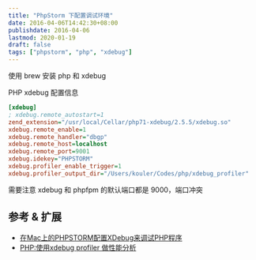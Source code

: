 ```yaml
---
title: "PhpStorm 下配置调试环境"
date: 2016-04-06T14:42:30+08:00
publishdate: 2016-04-06
lastmod: 2020-01-19
draft: false
tags: ["phpstorm", "php", "xdebug"]
---
```

使用 brew 安装 php 和 xdebug

PHP xdebug 配置信息

```ini
[xdebug]
; xdebug.remote_autostart=1
zend_extension="/usr/local/Cellar/php71-xdebug/2.5.5/xdebug.so"
xdebug.remote_enable=1
xdebug.remote_handler="dbgp"
xdebug.remote_host=localhost
xdebug.remote_port=9001
xdebug.idekey="PHPSTORM"
xdebug.profiler_enable_trigger=1
xdebug.profiler_output_dir="/Users/kouler/Codes/php/xdebug_profiler"
```

需要注意 xdebug 和 phpfpm 的默认端口都是 9000，端口冲突

## 参考 & 扩展
- [在Mac上的PHPSTORM配置XDebug来调试PHP程序](https://www.jianshu.com/p/3fe69df5d6de)
- [PHP:使用xdebug profiler 做性能分析](https://zhuanlan.zhihu.com/p/26615449)
